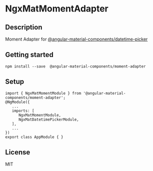 # NgxMatMomentAdapter

## Description

Moment Adapter
for [@angular-material-components/datetime-picker](https://www.npmjs.com/package/@angular-material-components/datetime-picker)

## Getting started

```
npm install --save  @angular-material-components/moment-adapter
```

## Setup

```
import { NgxMatMomentModule } from '@angular-material-components/moment-adapter';
@NgModule({
   ...
   imports: [
      NgxMatMomentModule,
      NgxMatDatetimePickerModule,
   ],
   ...
})
export class AppModule { }
```

## License

MIT
